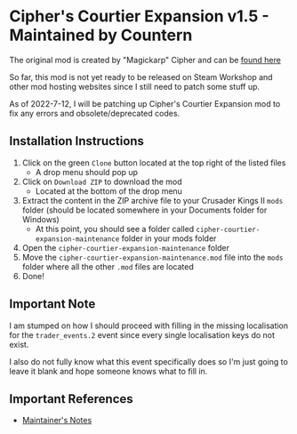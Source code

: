 # Cipher's Courtier Expansion v1.5 - Maintained by Countern

The original mod is created by "Magickarp" Cipher and can be [found here](https://steamcommunity.com/sharedfiles/filedetails/?id=1878436818)

So far, this mod is not yet ready to be released on Steam Workshop and other mod hosting websites since I still need to patch some stuff up. 

As of 2022-7-12, I will be patching up Cipher's Courtier Expansion mod to fix any errors and obsolete/deprecated codes.

## Installation Instructions

1. Click on the green `Clone` button located at the top right of the listed files
   * A drop menu should pop up
2. Click on `Download ZIP` to download the mod
   * Located at the bottom of the drop menu
3. Extract the content in the ZIP archive file to your Crusader Kings II `mods` folder (should be located somewhere in your Documents folder for Windows)
   * At this point, you should see a folder called `cipher-courtier-expansion-maintenance` folder in your mods folder
4. Open the `cipher-courtier-expansion-maintenance` folder
5. Move the `cipher-courtier-expansion-maintenance.mod` file into the `mods` folder where all the other `.mod` files are located
6. Done!

## Important Note

I am stumped on how I should proceed with filling in the missing localisation for the `trader_events.2` event since every single localisation keys do not exist. 

I also do not fully know what this event specifically does so I'm just going to leave it blank and hope someone knows what to fill in.

## Important References

* [Maintainer's Notes](https://www.github.com/Countern/cipher-courtier-expansion-maintenance/blob/main/MAINTAINER_NOTES.md)
